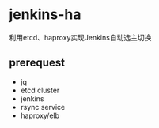 # jenkins-ha
利用etcd、haproxy实现Jenkins自动选主切换

## prerequest
- jq
- etcd cluster
- jenkins
- rsync service
- haproxy/elb
